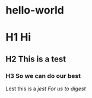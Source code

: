 # hello-world
# H1 Hi

## H2 This is a test

### H3 So we can do our **best**

Lest this is a *jest*
*For us to digest*

